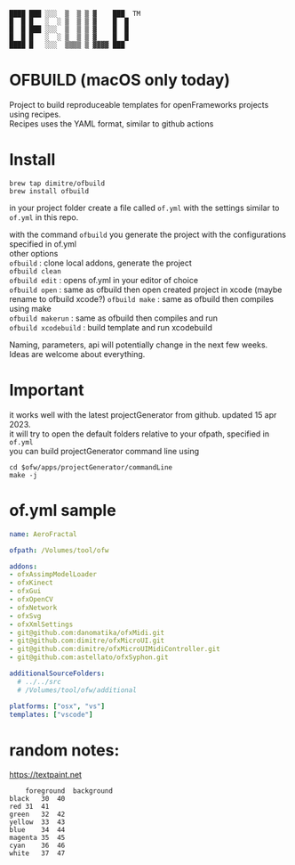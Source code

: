 ```
████ ███ ░░░  ▒  ▒ ▒ ▓    ███  TM
█  █ █   ░  ░ ▒  ▒ ▒ ▓    █  █  
█  █ ███ ░░░  ▒  ▒ ▒ ▓    █  █  
█  █ █   ░  ░ ▒  ▒ ▒ ▓    █  █  
████ █   ░░░  ▒▒▒▒ ▒ ▓▓▓▓ ███  
```  
# OFBUILD (macOS only today)
Project to build reproduceable templates for openFrameworks projects using recipes.  
Recipes uses the YAML format, similar to github actions  

# Install
```
brew tap dimitre/ofbuild
brew install ofbuild
```

in your project folder create a file called ```of.yml``` with the settings similar to ```of.yml``` in this repo.

with the command ```ofbuild``` you generate the project with the configurations specified in of.yml  
other options  
```ofbuild``` : clone local addons, generate the project   
```ofbuild clean```  
```ofbuild edit``` : opens of.yml in your editor of choice  
```ofbuild open``` : same as ofbuild then open created project in xcode (maybe rename to ofbuild xcode?)
```ofbuild make``` : same as ofbuild then compiles using make  
```ofbuild makerun``` : same as ofbuild then compiles and run  
```ofbuild xcodebuild``` : build template and run xcodebuild  
  
Naming, parameters, api will potentially change in the next few weeks.  
Ideas are welcome about everything.  

# Important
it works well with the latest projectGenerator from github. updated 15 apr 2023.  
it will try to open the default folders relative to your ofpath, specified in ```of.yml```  
you can build projectGenerator command line using
```
cd $ofw/apps/projectGenerator/commandLine
make -j
```

# of.yml sample
```yaml
name: AeroFractal

ofpath: /Volumes/tool/ofw

addons:
- ofxAssimpModelLoader
- ofxKinect
- ofxGui
- ofxOpenCV
- ofxNetwork
- ofxSvg
- ofxXmlSettings
- git@github.com:danomatika/ofxMidi.git
- git@github.com:dimitre/ofxMicroUI.git
- git@github.com:dimitre/ofxMicroUIMidiController.git
- git@github.com:astellato/ofxSyphon.git

additionalSourceFolders:
  # ../../src
  # /Volumes/tool/ofw/additional

platforms: ["osx", "vs"]
templates: ["vscode"]
```

# random notes:
https://textpaint.net

```tsv
	foreground	background
black	30	40
red	31	41
green	32	42
yellow	33	43
blue	34	44
magenta	35	45
cyan	36	46
white	37	47
```
